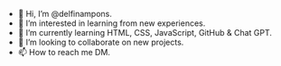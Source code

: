 - 👋 Hi, I’m @delfinampons.
- 👀 I’m interested in learning from new experiences. 
- 🌱 I’m currently learning HTML, CSS, JavaScript, GitHub & Chat GPT.
- 💞️ I’m looking to collaborate on new projects.
- 📫 How to reach me DM.

<!---
delfinampons/delfinampons is a ✨ special ✨ repository because its `README.md` (this file) appears on your GitHub profile.
You can click the Preview link to take a look at your changes.
--->
